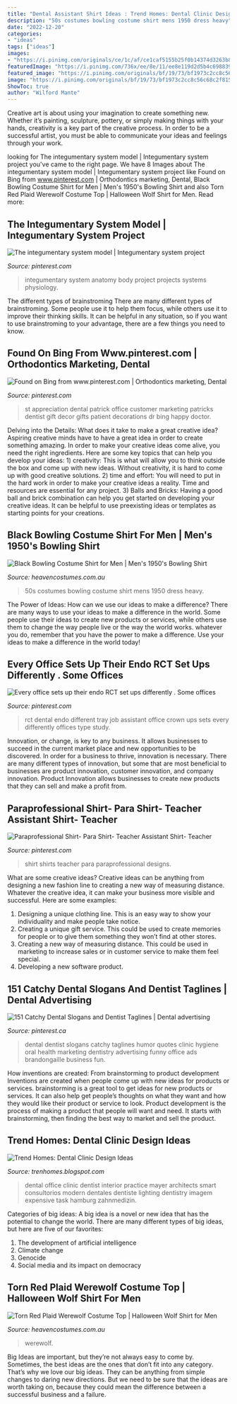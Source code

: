 ```yaml
---
title: "Dental Assistant Shirt Ideas : Trend Homes: Dental Clinic Design Ideas"
description: "50s costumes bowling costume shirt mens 1950 dress heavy"
date: "2022-12-20"
categories:
- "ideas"
tags: ["ideas"]
images:
- "https://i.pinimg.com/originals/ce/1c/af/ce1caf5155b25f0b14374d3263b87f69.jpg"
featuredImage: "https://i.pinimg.com/736x/ee/8e/11/ee8e119d2d5b4c698839ea627bf5f0c0--anatomy.jpg"
featured_image: "https://i.pinimg.com/originals/bf/19/73/bf1973c2cc8c56c68c2f815085de11b3.jpg"
image: "https://i.pinimg.com/originals/bf/19/73/bf1973c2cc8c56c68c2f815085de11b3.jpg"
ShowToc: true
author: "Wilford Mante"
---
```



Creative art is about using your imagination to create something new. Whether it’s painting, sculpture, pottery, or simply making things with your hands, creativity is a key part of the creative process. In order to be a successful artist, you must be able to communicate your ideas and feelings through your work.

	

		
looking for The integumentary system model | Integumentary system project you've came to the right page. We have 8 Images about The integumentary system model | Integumentary system project like Found on Bing from www.pinterest.com | Orthodontics marketing, Dental, Black Bowling Costume Shirt for Men | Men&#039;s 1950&#039;s Bowling Shirt and also Torn Red Plaid Werewolf Costume Top | Halloween Wolf Shirt for Men. Read more:
		
    
## The Integumentary System Model | Integumentary System Project

<img loading=lazy src="https://i.pinimg.com/736x/ee/8e/11/ee8e119d2d5b4c698839ea627bf5f0c0--anatomy.jpg" onerror="this.onerror=null;this.src='https://tse1.mm.bing.net/th?id=OIP.OKSYVvxBQrIHkGdfMUayZgHaFj&amp;pid=15.1';" alt="The integumentary system model | Integumentary system project">

_Source: pinterest.com_

>integumentary system anatomy body project projects systems physiology. 

	

The different types of brainstroming
There are many different types of brainstroming. Some people use it to help them focus, while others use it to improve their thinking skills. It can be helpful in any situation, so if you want to use brainstroming to your advantage, there are a few things you need to know.

    
## Found On Bing From Www.pinterest.com | Orthodontics Marketing, Dental

<img loading=lazy src="https://i.pinimg.com/originals/ce/1c/af/ce1caf5155b25f0b14374d3263b87f69.jpg" onerror="this.onerror=null;this.src='https://tse4.mm.bing.net/th?id=OIP.IBlwLSXVaGkoQnZ2nkbFNQHaJ4&amp;pid=15.1';" alt="Found on Bing from www.pinterest.com | Orthodontics marketing, Dental">

_Source: pinterest.com_

>st appreciation dental patrick office customer marketing patricks dentist gift decor gifts patient decorations dr bing happy doctor. 

	

Delving into the Details: What does it take to make a great creative idea?
Aspiring creative minds have to have a great idea in order to create something amazing. In order to make your creative ideas come alive, you need the right ingredients. Here are some key topics that can help you develop your ideas: 1) creativity: This is what will allow you to think outside the box and come up with new ideas. Without creativity, it is hard to come up with good creative solutions. 2) time and effort: You will need to put in the hard work in order to make your creative ideas a reality. Time and resources are essential for any project. 3) Balls and Bricks: Having a good ball and brick combination can help you get started on developing your creative ideas. It can be helpful to use preexisting ideas or templates as starting points for your creations.

    
## Black Bowling Costume Shirt For Men | Men&#039;s 1950&#039;s Bowling Shirt

<img loading=lazy src="https://www.heavencostumes.com.au/media/catalog/product/cache/3ca7c4de79fd9294a778cbfdebc9dde4/s/m/smf-22432_men-s_50-s_bowling_shirt_fancy_dress_costume_front.jpg" onerror="this.onerror=null;this.src='https://tse1.mm.bing.net/th?id=OIP.pFwdimkwbW3XKVthks0uwQHaNA&amp;pid=15.1';" alt="Black Bowling Costume Shirt for Men | Men&#039;s 1950&#039;s Bowling Shirt">

_Source: heavencostumes.com.au_

>50s costumes bowling costume shirt mens 1950 dress heavy. 

	

The Power of Ideas: How can we use our ideas to make a difference?
There are many ways to use your ideas to make a difference in the world. Some people use their ideas to create new products or services, while others use them to change the way people live or the way the world works. whatever you do, remember that you have the power to make a difference. Use your ideas to make a difference in the world today!

    
## Every Office Sets Up Their Endo RCT Set Ups Differently . Some Offices

<img loading=lazy src="https://i.pinimg.com/originals/bf/19/73/bf1973c2cc8c56c68c2f815085de11b3.jpg" onerror="this.onerror=null;this.src='https://tse3.mm.bing.net/th?id=OIP.sXSppwD8fajlE8HdyFPd4AHaJ4&amp;pid=15.1';" alt="Every office sets up their endo RCT set ups differently . Some offices">

_Source: pinterest.com_

>rct dental endo different tray job assistant office crown ups sets every differently offices type study. 

	

Innovation, or change, is key to any business. It allows businesses to succeed in the current market place and new opportunities to be discovered. In order for a business to thrive, innovation is necessary. There are many different types of innovation, but some that are most beneficial to businesses are product innovation, customer innovation, and company innovation. Product Innovation allows businesses to create new products that they can sell and make a profit from.

    
## Paraprofessional Shirt- Para Shirt- Teacher Assistant Shirt- Teacher

<img loading=lazy src="https://i.pinimg.com/736x/42/1c/69/421c69e9e26538f30eaf26f25f4419c1.jpg" onerror="this.onerror=null;this.src='https://tse1.mm.bing.net/th?id=OIP.qrumnHYZNSF6UHP5gVdmvAHaHa&amp;pid=15.1';" alt="Paraprofessional Shirt- Para Shirt- Teacher Assistant Shirt- Teacher">

_Source: pinterest.com_

>shirt shirts teacher para paraprofessional designs. 

	

What are some creative ideas?
Creative ideas can be anything from designing a new fashion line to creating a new way of measuring distance. Whatever the creative idea, it can make your business more visible and successful. Here are some examples:
1. Designing a unique clothing line. This is an easy way to show your individuality and make people take notice.
2. Creating a unique gift service. This could be used to create memories for people or to give them something they won’t find at other stores.
3. Creating a new way of measuring distance. This could be used in marketing to increase sales or in customer service to make them feel special.
4. Developing a new software product.

    
## 151 Catchy Dental Slogans And Dentist Taglines | Dental Advertising

<img loading=lazy src="https://i.pinimg.com/736x/2b/f3/1f/2bf31f5a4b889a7e90d379e409b7fc89--dental-logo-dental-ads.jpg" onerror="this.onerror=null;this.src='https://tse3.mm.bing.net/th?id=OIP.gHLhnmwgtZ7L_Z_CHDPm6AHaLG&amp;pid=15.1';" alt="151 Catchy Dental Slogans and Dentist Taglines | Dental advertising">

_Source: pinterest.ca_

>dental dentist slogans catchy taglines humor quotes clinic hygiene oral health marketing dentistry advertising funny office ads brandongaille business fun. 

	

How inventions are created: From brainstorming to product development
Inventions are created when people come up with new ideas for products or services. brainstorming is a great tool to get ideas for new products or services. It can also help get people’s thoughts on what they want and how they would like their product or service to look. Product development is the process of making a product that people will want and need. It starts with brainstorming, then finding the best way to market and sell the product.

    
## Trend Homes: Dental Clinic Design Ideas

<img loading=lazy src="http://4.bp.blogspot.com/-2rha7_umgUo/UMIB0gmAvZI/AAAAAAAAAn8/6f9bLqHxeLo/s640/dental-clinic-interior-design-7.jpg" onerror="this.onerror=null;this.src='https://tse4.mm.bing.net/th?id=OIP.27EpF6EPIsk4vlVEGHHA-AHaE-&amp;pid=15.1';" alt="Trend Homes: Dental Clinic Design Ideas">

_Source: trenhomes.blogspot.com_

>dental office clinic dentist interior practice mayer architects smart consultorios modern dentales dentiste lighting dentistry imagem expensive task hamburg zahnmedizin. 

	

Categories of big ideas:
A big idea is a novel or new idea that has the potential to change the world. There are many different types of big ideas, but here are five of our favorites: 
1. The development of artificial intelligence 
2. Climate change 
3. Genocide 
4. Social media and its impact on democracy 

    
## Torn Red Plaid Werewolf Costume Top | Halloween Wolf Shirt For Men

<img loading=lazy src="https://www.heavencostumes.com.au/media/catalog/product/cache/3ca7c4de79fd9294a778cbfdebc9dde4/r/u/rub-820601-werewolf-men-s-halloween-fancy-dress-costume-shirt-1200_1.jpg" onerror="this.onerror=null;this.src='https://tse4.mm.bing.net/th?id=OIP.YyvvsQ-fQQGU_FMnNGOMXwHaKa&amp;pid=15.1';" alt="Torn Red Plaid Werewolf Costume Top | Halloween Wolf Shirt for Men">

_Source: heavencostumes.com.au_

>werewolf. 

	

Big Ideas are important, but they’re not always easy to come by. Sometimes, the best ideas are the ones that don’t fit into any category. That’s why we love our big ideas. They can be anything from simple changes to daring new directions. But we need to be sure that the ideas are worth taking on, because they could mean the difference between a successful business and a failure.

